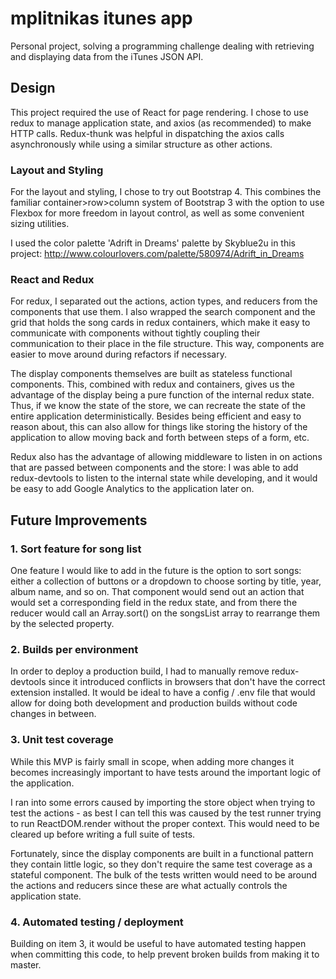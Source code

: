 # mplitnikas itunes app
Personal project, solving a programming challenge dealing with retrieving and displaying data from the iTunes JSON API.

## Design
This project required the use of React for page rendering. I chose to use redux to manage application state, and axios (as recommended) to make HTTP calls. Redux-thunk was helpful in dispatching the axios calls asynchronously while using a similar structure as other actions.

### Layout and Styling

For the layout and styling, I chose to try out Bootstrap 4. This combines the familiar container>row>column system of Bootstrap 3 with the option to use Flexbox for more freedom in layout control, as well as some convenient sizing utilities.

I used the color palette 'Adrift in Dreams' palette by Skyblue2u in this project:
http://www.colourlovers.com/palette/580974/Adrift_in_Dreams

### React and Redux
For redux, I separated out the actions, action types, and reducers from the components that use them. I also wrapped the search component and the grid that holds the song cards in redux containers, which make it easy to communicate with components without tightly coupling their communication to their place in the file structure. This way, components are easier to move around during refactors if necessary.

The display components themselves are built as stateless functional components. This, combined with redux and containers, gives us the advantage of the display being a pure function of the internal redux state. Thus, if we know the state of the store, we can recreate the state of the entire application deterministically. Besides being efficient and easy to reason about, this can also allow for things like storing the history of the application to allow moving back and forth between steps of a form, etc.

Redux also has the advantage of allowing middleware to listen in on actions that are passed between components and the store: I was able to add redux-devtools to listen to the internal state while developing, and it would be easy to add Google Analytics to the application later on.

## Future Improvements

### 1. Sort feature for song list

One feature I would like to add in the future is the option to sort songs: either a collection of buttons or a dropdown to choose sorting by title, year, album name, and so on. That component would send out an action that would set a corresponding field in the redux state, and from there the reducer would call an Array.sort() on the songsList array to rearrange them by the selected property.

### 2. Builds per environment

In order to deploy a production build, I had to manually remove redux-devtools since it introduced conflicts in browsers that don't have the correct extension installed. It would be ideal to have a config / .env file that would allow for doing both development and production builds without code changes in between.

### 3. Unit test coverage

While this MVP is fairly small in scope, when adding more changes it becomes increasingly important to have tests around the important logic of the application.

I ran into some errors caused by importing the store object when trying to test the actions - as best I can tell this was caused by the test runner trying to run ReactDOM.render without the proper context. This would need to be cleared up before writing a full suite of tests.

Fortunately, since the display components are built in a functional pattern they contain little logic, so they don't require the same test coverage as a stateful component. The bulk of the tests written would need to be around the actions and reducers since these are what actually controls the application state.

### 4. Automated testing / deployment

Building on item 3, it would be useful to have automated testing happen when committing this code, to help prevent broken builds from making it to master.